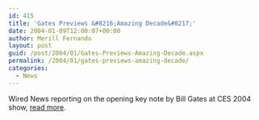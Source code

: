 ```yaml
---
id: 415
title: 'Gates Previews &#8216;Amazing Decade&#8217;'
date: 2004-01-09T12:00:07+00:00
author: Merill Fernando
layout: post
guid: /post/2004/01/Gates-Previews-Amazing-Decade.aspx
permalink: /2004/01/gates-previews-amazing-decade/
categories:
  - News
---
```

<body xmlns="http://www.w3.org/1999/xhtml">
    <div class="Section1">
        <p>
            Wired News reporting on the opening key note by Bill Gates at CES 2004 show, <a href="http://www.wired.com/news/technology/0,1282,61837,00.html?tw=newsletter_topstories_html">read
            more</a>.
        </p>
    </div>
</body>